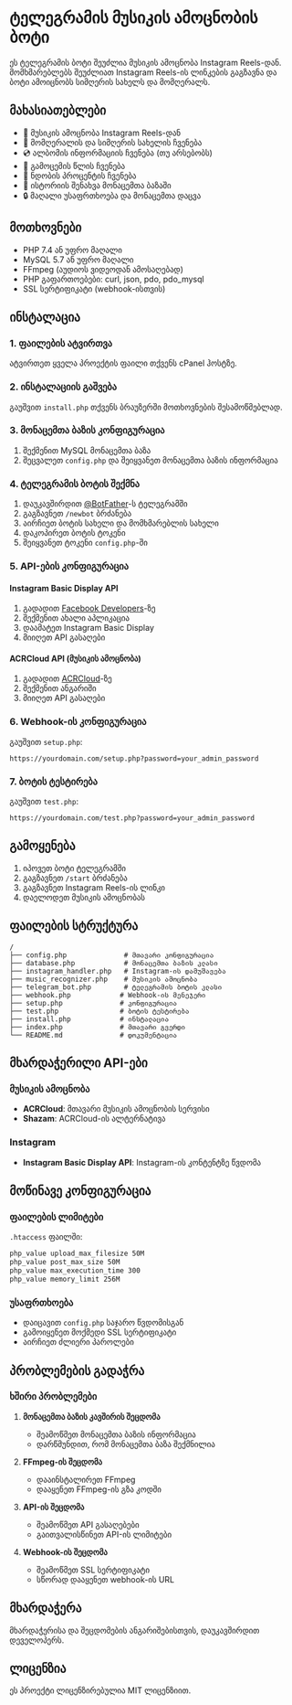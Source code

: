 # ტელეგრამის მუსიკის ამოცნობის ბოტი

ეს ტელეგრამის ბოტი შეუძლია მუსიკის ამოცნობა Instagram Reels-დან. მომხმარებლებს შეუძლიათ Instagram Reels-ის ლინკების გაგზავნა და ბოტი ამოიცნობს სიმღერის სახელს და მომღერალს.

## მახასიათებლები

- 🎵 მუსიკის ამოცნობა Instagram Reels-დან
- 🎤 მომღერალის და სიმღერის სახელის ჩვენება
- 💿 ალბომის ინფორმაციის ჩვენება (თუ არსებობს)
- 📅 გამოცემის წლის ჩვენება
- 🎯 ნდობის პროცენტის ჩვენება
- 💾 ისტორიის შენახვა მონაცემთა ბაზაში
- 🔒 მაღალი უსაფრთხოება და მონაცემთა დაცვა

## მოთხოვნები

- PHP 7.4 ან უფრო მაღალი
- MySQL 5.7 ან უფრო მაღალი
- FFmpeg (აუდიოს ვიდეოდან ამოსაღებად)
- PHP გაფართოებები: curl, json, pdo, pdo_mysql
- SSL სერტიფიკატი (webhook-ისთვის)

## ინსტალაცია

### 1. ფაილების ატვირთვა

ატვირთეთ ყველა პროექტის ფაილი თქვენს cPanel ჰოსტზე.

### 2. ინსტალაციის გაშვება

გაუშვით `install.php` თქვენს ბრაუზერში მოთხოვნების შესამოწმებლად.

### 3. მონაცემთა ბაზის კონფიგურაცია

1. შექმენით MySQL მონაცემთა ბაზა
2. შეცვალეთ `config.php` და შეიყვანეთ მონაცემთა ბაზის ინფორმაცია

### 4. ტელეგრამის ბოტის შექმნა

1. დაუკავშირდით [@BotFather](https://t.me/botfather)-ს ტელეგრამში
2. გაგზავნეთ `/newbot` ბრძანება
3. აირჩიეთ ბოტის სახელი და მომხმარებლის სახელი
4. დაკოპირეთ ბოტის ტოკენი
5. შეიყვანეთ ტოკენი `config.php`-ში

### 5. API-ების კონფიგურაცია

#### Instagram Basic Display API
1. გადადით [Facebook Developers](https://developers.facebook.com/)-ზე
2. შექმენით ახალი აპლიკაცია
3. დაამატეთ Instagram Basic Display
4. მიიღეთ API გასაღები

#### ACRCloud API (მუსიკის ამოცნობა)
1. გადადით [ACRCloud](https://www.acrcloud.com/)-ზე
2. შექმენით ანგარიში
3. მიიღეთ API გასაღები

### 6. Webhook-ის კონფიგურაცია

გაუშვით `setup.php`:

```
https://yourdomain.com/setup.php?password=your_admin_password
```

### 7. ბოტის ტესტირება

გაუშვით `test.php`:

```
https://yourdomain.com/test.php?password=your_admin_password
```

## გამოყენება

1. იპოვეთ ბოტი ტელეგრამში
2. გაგზავნეთ `/start` ბრძანება
3. გაგზავნეთ Instagram Reels-ის ლინკი
4. დაელოდეთ მუსიკის ამოცნობას

## ფაილების სტრუქტურა

```
/
├── config.php              # მთავარი კონფიგურაცია
├── database.php            # მონაცემთა ბაზის კლასი
├── instagram_handler.php   # Instagram-ის დამუშავება
├── music_recognizer.php    # მუსიკის ამოცნობა
├── telegram_bot.php        # ტელეგრამის ბოტის კლასი
├── webhook.php            # Webhook-ის მენეჯერი
├── setup.php              # კონფიგურაცია
├── test.php               # ბოტის ტესტირება
├── install.php            # ინსტალაცია
├── index.php              # მთავარი გვერდი
└── README.md              # დოკუმენტაცია
```

## მხარდაჭერილი API-ები

### მუსიკის ამოცნობა
- **ACRCloud**: მთავარი მუსიკის ამოცნობის სერვისი
- **Shazam**: ACRCloud-ის ალტერნატივა

### Instagram
- **Instagram Basic Display API**: Instagram-ის კონტენტზე წვდომა

## მოწინავე კონფიგურაცია

### ფაილების ლიმიტები
`.htaccess` ფაილში:
```apache
php_value upload_max_filesize 50M
php_value post_max_size 50M
php_value max_execution_time 300
php_value memory_limit 256M
```

### უსაფრთხოება
- დაიცავით `config.php` საჯარო წვდომისგან
- გამოიყენეთ მოქმედი SSL სერტიფიკატი
- აირჩიეთ ძლიერი პაროლები

## პრობლემების გადაჭრა

### ხშირი პრობლემები

1. **მონაცემთა ბაზის კავშირის შეცდომა**
   - შეამოწმეთ მონაცემთა ბაზის ინფორმაცია
   - დარწმუნდით, რომ მონაცემთა ბაზა შექმნილია

2. **FFmpeg-ის შეცდომა**
   - დააინსტალირეთ FFmpeg
   - დააყენეთ FFmpeg-ის გზა კოდში

3. **API-ის შეცდომა**
   - შეამოწმეთ API გასაღებები
   - გაითვალისწინეთ API-ის ლიმიტები

4. **Webhook-ის შეცდომა**
   - შეამოწმეთ SSL სერტიფიკატი
   - სწორად დააყენეთ webhook-ის URL

## მხარდაჭერა

მხარდაჭერისა და შეცდომების ანგარიშებისთვის, დაუკავშირდით დეველოპერს.

## ლიცენზია

ეს პროექტი ლიცენზირებულია MIT ლიცენზიით.